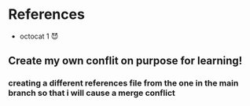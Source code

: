 # References

* octocat 1 😈

## Create my own conflit on purpose for learning!

### creating a different references file from the one in the main branch so that i will cause a merge conflict

